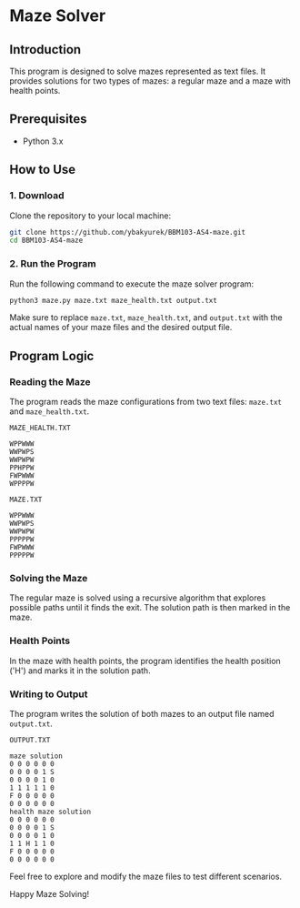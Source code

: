 # Maze Solver

## Introduction
This program is designed to solve mazes represented as text files. It provides solutions for two types of mazes: a regular maze and a maze with health points.

## Prerequisites
- Python 3.x

## How to Use

### 1. Download
Clone the repository to your local machine:

```bash
git clone https://github.com/ybakyurek/BBM103-AS4-maze.git
cd BBM103-AS4-maze
```

### 2. Run the Program

Run the following command to execute the maze solver program:

```bash
python3 maze.py maze.txt maze_health.txt output.txt
```

Make sure to replace `maze.txt`, `maze_health.txt`, and `output.txt` with the actual names of your maze files and the desired output file.



## Program Logic

### Reading the Maze
The program reads the maze configurations from two text files: `maze.txt` and `maze_health.txt`.

`MAZE_HEALTH.TXT`

```plaintext
WPPWWW
WWPWPS
WWPWPW
PPHPPW
FWPWWW
WPPPPW
```

`MAZE.TXT`

```plaintext
WPPWWW
WWPWPS
WWPWPW
PPPPPW
FWPWWW
PPPPPW
```




### Solving the Maze
The regular maze is solved using a recursive algorithm that explores possible paths until it finds the exit. The solution path is then marked in the maze.

### Health Points
In the maze with health points, the program identifies the health position ('H') and marks it in the solution path.

### Writing to Output
The program writes the solution of both mazes to an output file named `output.txt`.

`OUTPUT.TXT`

```plaintext
maze solution
0 0 0 0 0 0 
0 0 0 0 1 S 
0 0 0 0 1 0 
1 1 1 1 1 0 
F 0 0 0 0 0 
0 0 0 0 0 0 
health maze solution
0 0 0 0 0 0 
0 0 0 0 1 S 
0 0 0 0 1 0 
1 1 H 1 1 0 
F 0 0 0 0 0 
0 0 0 0 0 0
```

Feel free to explore and modify the maze files to test different scenarios.

Happy Maze Solving!
